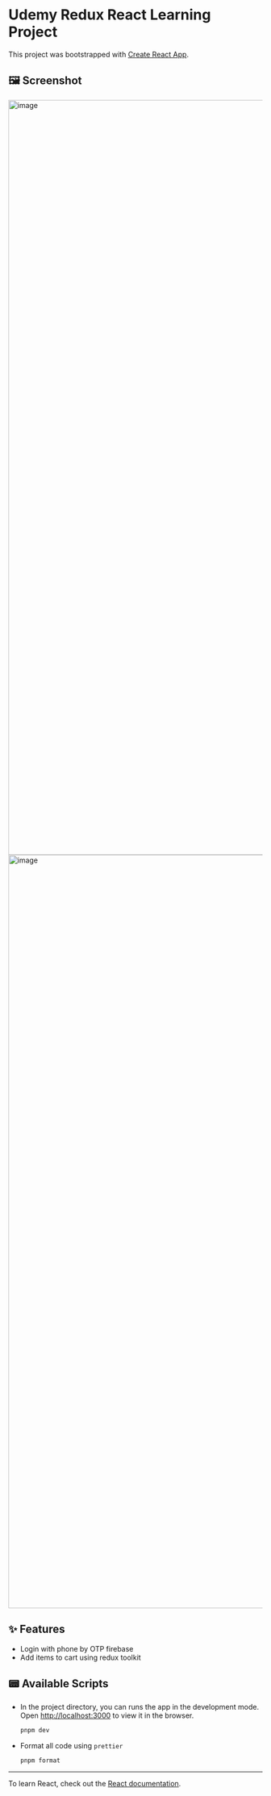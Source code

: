 # Udemy Redux React Learning Project

This project was bootstrapped with [Create React App](https://github.com/facebook/create-react-app).

## 🖼 Screenshot
<img width="1497" alt="image" src="https://github.com/ryanfna/redux-udemy/assets/51282340/46d0ba4b-0cc8-462f-9591-926b099faa92">
<img width="1494" alt="image" src="https://github.com/ryanfna/redux-udemy/assets/51282340/65e681bc-3623-4816-a8f7-a6fc316fef56">

## ✨ Features
- Login with phone by OTP firebase
- Add items to cart using redux toolkit

## 📟 Available Scripts

- In the project directory, you can runs the app in the development mode.\
Open [http://localhost:3000](http://localhost:3000) to view it in the browser.

  ```bash
  pnpm dev
  ```

- Format all code using `prettier`
  ```bash
  pnpm format
  ```

---

To learn React, check out the [React documentation](https://reactjs.org/).
